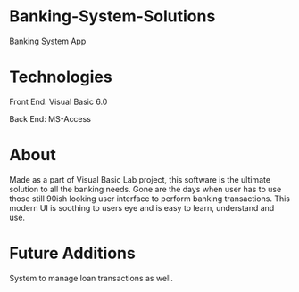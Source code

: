 # Banking-System-Solutions
Banking System App
# Technologies
<p>Front End: Visual Basic 6.0</p>
<p>Back End: MS-Access</p>

# About
<p> Made as a part of Visual Basic Lab project, this software is the ultimate solution to all the banking needs. Gone are the days when user has to use those still 90ish looking user interface to perform banking transactions. This modern UI is soothing to users eye and is easy to learn, understand and use.</p>

# Future Additions
<p> System to manage loan transactions as well.
